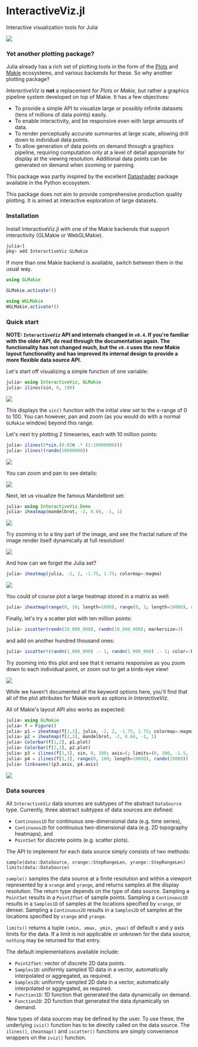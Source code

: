 # InteractiveViz.jl
Interactive visualization tools for Julia

![](https://raw.githubusercontent.com/org-arl/InteractiveViz.jl/master/docs/images/julia.png)

### Yet another plotting package?

Julia already has a rich set of plotting tools in the form of the [Plots](https://github.com/JuliaPlots/Plots.jl) and [Makie](https://github.com/JuliaPlots/Makie.jl) ecosystems, and various backends for these. So why another plotting package?

_InteractiveViz_ is **not** a replacement for _Plots_ or _Makie_, but rather a graphics pipeline system developed on top of Makie. It has a few objectives:

- To provide a simple API to visualize large or possibly infinite datasets (tens of millions of data points) easily.
- To enable interactivity, and be responsive even with large amounts of data.
- To render perceptually accurate summaries at large scale, allowing drill down to individual data points.
- To allow generation of data points on demand through a graphics pipeline, requiring computation only at a level of detail appropriate for display at the viewing resolution. Additional data points can be generated on demand when zooming or panning.

This package was partly inspired by the excellent [Datashader](https://datashader.org) package available in the Python ecosystem.

This package does not aim to provide comprehensive production quality plotting. It is aimed at interactive exploration of large datasets.

### Installation

Install InteractiveViz.jl with one of the Makie backends that support interactivity (GLMakie or WebGLMakie).

```julia
julia>]
pkg> add InteractiveViz GLMakie
```

If more than one Makie backend is available, switch between them in the usual way.

```julia
using GLMakie

GLMakie.activate!()

using WGLMakie
WGLMakie.activate!()
```

### Quick start

**NOTE: `InteractiveViz` API and internals changed in `v0.4`. If you're familiar with the older API, do read through the documentation again. The functionality has not changed much, but the `v0.4` uses the new Makie layout functionality and has improved its internal design to provide a more flexible data source API.**

Let's start off visualizing a simple function of one variable:
```julia
julia> using InteractiveViz, GLMakie
julia> ilines(sin, 0, 100)
```

![](https://raw.githubusercontent.com/org-arl/InteractiveViz.jl/master/docs/images/plot-1.png)

This displays the `sin()` function with the initial view set to the _x_-range of 0 to 100. You can however, pan and zoom (as you would do with a normal `GLMakie` window) beyond this range.

Let's next try plotting 2 timeseries, each with 10 million points:
```julia
julia> ilines(5*sin.(0.02π .* (1:10000000)))
julia> ilines!(randn(10000000))
```

![](https://raw.githubusercontent.com/org-arl/InteractiveViz.jl/master/docs/images/plot-2a.png)

You can zoom and pan to see details:

![](https://raw.githubusercontent.com/org-arl/InteractiveViz.jl/master/docs/images/plot-2b.png)

Next, let us visualize the famous Mandelbrot set:
```julia
julia> using InteractiveViz.Demo
julia> iheatmap(mandelbrot, -2, 0.66, -1, 1)
```

![](https://raw.githubusercontent.com/org-arl/InteractiveViz.jl/master/docs/images/plot-3a.png)

Try zooming in to a tiny part of the image, and see the fractal nature of the image render itself dynamically at full resolution!

![](https://raw.githubusercontent.com/org-arl/InteractiveViz.jl/master/docs/images/plot-3b.png)

And how can we forget the Julia set?
```julia
julia> iheatmap(julia, -2, 2, -1.75, 1.75; colormap=:magma)
```

![](https://raw.githubusercontent.com/org-arl/InteractiveViz.jl/master/docs/images/plot-5.png)

You could of course plot a large heatmap stored in a matrix as well:
```julia
julia> iheatmap(range(0, 10; length=1000), range(0, 1; length=10000), randn(1000,10000))
```

Finally, let's try a scatter plot with ten million points:
```julia
julia> iscatter(randn(10_000_000), randn(10_000_000); markersize=3)
```
and add on another hundred thousand ones:
```julia
julia> iscatter!(randn(1_000_000) .- 1, randn(1_000_000) .- 1; color=:black, markersize=4)
```

Try zooming into this plot and see that it remains responsive as you zoom down to each individual point, or zoom out to get a birds-eye view!

![](https://raw.githubusercontent.com/org-arl/InteractiveViz.jl/master/docs/images/plot-4.png)

While we haven't documented all the keyword options here, you'll find that all of the plot attributes for Makie work as options in _InteractiveViz_.

All of Makie's layout API also works as expected:
```julia
julia> using GLMakie
julia> f = Figure()
julia> p1 = iheatmap(f[1,1], julia, -2, 2, -1.75, 1.75; colormap=:magma)
julia> p2 = iheatmap(f[2,1], mandelbrot, -2, 0.66, -1, 1)
julia> Colorbar(f[1,2], p1.plot)
julia> Colorbar(f[2,2], p2.plot)
julia> p3 = ilines(f[1,3], sin, 0, 100; axis=(; limits=(0, 100, -1.5, 1.5)))
julia> p4 = ilines(f[2,3], range(0, 100; length=10000), randn(10000))
julia> linkxaxes!(p3.axis, p4.axis)
```

![](https://raw.githubusercontent.com/org-arl/InteractiveViz.jl/master/docs/images/plot-6.png)

### Data sources

All `InteractiveViz` data sources are subtypes of the abstract `DataSource` type. Currently, three abstract subtypes of data sources are defined:
- `Continuous1D` for continuous one-dimensional data (e.g. time series),
- `Continuous2D` for continuous two-dimensional data (e.g. 2D topography heatmaps), and
- `PointSet` for discrete points (e.g. scatter plots).

The API to implement for each data source simply consists of two methods:
```
sample(data::DataSource, xrange::StepRangeLen, yrange::StepRangeLen)
limits(data::DataSource)
```

`sample()` samples the data source at a finite resolution and within a viewport represented by a `xrange` and `yrange`, and returns samples at the display resolution. The return type depends on the type of data source. Sampling a `PointSet` results in a `Point2fSet` of sample points. Sampling a `Continuous1D` results in a `Samples1D` of samples at the locations specified by `xrange`, or denser. Sampling a `Continuous2D` results in a `Samples2D` of samples at the locations specified by `xrange` and `yrange`.

`limits()` returns a tuple `(xmin, xmax, ymin, ymax)` of default x and y axis limits for the data. If a limit is not applicable or unknown for the data source, `nothing` may be returned for that entry.

The default implementations available include:
- `Point2fSet`: vector of discrete 2D data points.
- `Samples1D`: uniformly sampled 1D data in a vector, automatically interpolated or aggregated, as required.
- `Samples2D`: uniformly sampled 2D data in a vector, automatically interpolated or aggregated, as required.
- `Function1D`: 1D function that generated the data dynamically on demand.
- `Function2D`: 2D function that generated the data dynamically on demand.

New types of data sources may be defined by the user. To use these, the underlying `iviz()` function has to be directly called on the data source. The `ilines()`, `iheatmap()` and `iscatter()` functions are simply convenience wrappers on the `iviz()` function.
